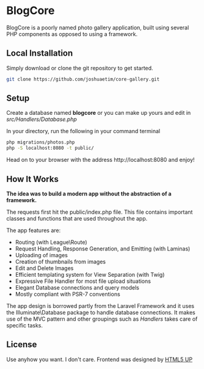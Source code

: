 # BlogCore

BlogCore is a poorly named photo gallery application, built using several PHP components as opposed to using a framework.

## Local Installation

Simply download or clone the git repository to get started.
```bash
git clone https://github.com/joshuaetim/core-gallery.git
```

## Setup

Create a database named **blogcore** or you can make up yours and edit in *src/Handlers/Database.php*

In your directory, run the following in your command terminal

```bash
php migrations/photos.php
php -S localhost:8080 -t public/ 
```

Head on to your browser with the address http://localhost:8080 and enjoy!

## How It Works
**The idea was to build a modern app without the abstraction of a framework.**

The requests first hit the public/index.php file. This file contains important classes and functions that are used throughout the app.

The app features are:

- Routing (with League\Route)
- Request Handling, Response Generation, and Emitting (with Laminas)
- Uploading of images
- Creation of thumbnails from images
- Edit and Delete Images
- Efficient templating system for View Separation (with Twig)
- Expressive File Handler for most file upload situations
- Elegant Database connections and query models
- Mostly compliant with PSR-7 conventions

The app design is borrowed partly from the Laravel Framework and it uses the Illuminate\Database package to handle database connections. It makes use of the MVC pattern and other groupings such as *Handlers* takes care of specific tasks.

## License
Use anyhow you want. I don't care. Frontend was designed by [HTML5 UP](https://html5up.net/multiverse)